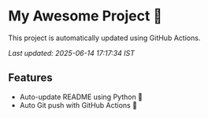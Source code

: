 # My Awesome Project 🚀

This project is automatically updated using GitHub Actions.

_Last updated: 2025-06-14 17:17:34 IST_

## Features
- Auto-update README using Python 🐍
- Auto Git push with GitHub Actions 🤖
